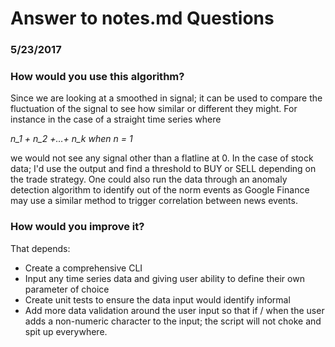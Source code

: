 # Answer to notes.md Questions
### 5/23/2017


### How would you use this algorithm?
Since we are looking at a smoothed in signal; it can be used to compare the fluctuation of the signal
to see how similar or different they might. For instance in the case of a straight time series where

_n_1 + n_2 +…+ n_k when n = 1_

we would not see any signal other than a flatline at 0. In the case of stock data; I'd use
the output and find a threshold to BUY or SELL depending on the trade strategy.
One could also run the data through an anomaly detection algorithm to identify out of the
norm events as Google Finance may use a similar method to trigger correlation between news events.

### How would you improve it?
That depends:

 * Create a comprehensive CLI
 * Input any time series data and giving user ability to define their own parameter of choice
 * Create unit tests to ensure the data input would identify informal
 * Add more data validation around the user input so that if / when the user adds a non-numeric character to the input; the script will not choke and spit up everywhere.


